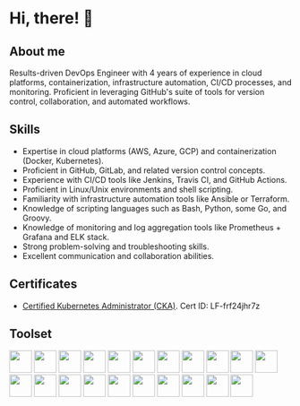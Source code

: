 # Hi, there! 👋

## About me

Results-driven DevOps Engineer with 4 years of experience in cloud platforms, containerization, infrastructure automation, CI/CD processes, and monitoring. Proficient in leveraging GitHub's suite of tools for version control, collaboration, and automated workflows.

## Skills

* Expertise in cloud platforms (AWS, Azure, GCP) and containerization (Docker, Kubernetes).
* Proficient in GitHub, GitLab, and related version control concepts.
* Experience with CI/CD tools like Jenkins, Travis CI, and GitHub Actions.
* Proficient in Linux/Unix environments and shell scripting.
* Familiarity with infrastructure automation tools like Ansible or Terraform.
* Knowledge of scripting languages such as Bash, Python, some Go, and Groovy.
* Knowledge of monitoring and log aggregation tools like Prometheus + Grafana and ELK stack.
* Strong problem-solving and troubleshooting skills.
* Excellent communication and collaboration abilities.

## Certificates
* [Certified Kubernetes Administrator (CKA)](https://training.linuxfoundation.org/certification/verify/). Cert ID: LF-frf24jhr7z

## Toolset
<img height="40" width="40" src="https://cdn.simpleicons.org/amazonaws/FF9900" /> <img height="40" width="40" src="https://cdn.simpleicons.org/googlecloud" />  <img height="40" width="40" src="https://cdn.simpleicons.org/linux" /> <img height="40" width="40" src="https://cdn.simpleicons.org/kubernetes" /> <img height="40" width="40" src="https://cdn.simpleicons.org/docker" /> <img height="40" width="40" src="https://cdn.simpleicons.org/terraform" /> <img height="40" width="40" src="https://cdn.simpleicons.org/ansible" /> <img height="40" width="40" src="https://cdn.simpleicons.org/vagrant" />  <img height="40" width="40" src="https://cdn.simpleicons.org/packer" />  <img height="40" width="40" src="https://cdn.simpleicons.org/github" /> <img height="40" width="40" src="https://cdn.simpleicons.org/gitlab" /> <img height="40" width="40" src="https://cdn.simpleicons.org/jenkins" /> <img height="40" width="40" src="https://cdn.simpleicons.org/githubactions" /> <img height="40" width="40" src="https://cdn.simpleicons.org/gnubash" /> <img height="40" width="40" src="https://cdn.simpleicons.org/python" /> <img height="40" width="40" src="https://cdn.simpleicons.org/apachegroovy" /> <img height="40" width="40" src="https://cdn.simpleicons.org/goland" /> <img height="40" width="40" src="https://cdn.simpleicons.org/awslambda" /> <img height="40" width="40" src="https://cdn.simpleicons.org/prometheus" /> <img height="40" width="40" src="https://cdn.simpleicons.org/grafana" /> <img height="40" width="40" src="https://cdn.simpleicons.org/elastic" /> 
<!---
Cyberglamdring/Cyberglamdring is a ✨ special ✨ repository because its `README.md` (this file) appears on your GitHub profile.
You can click the Preview link to take a look at your changes.
--->
